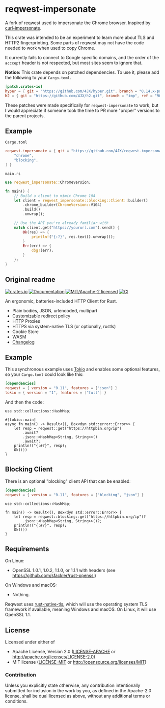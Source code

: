 # reqwest-impersonate

A fork of reqwest used to impersonate the Chrome browser. Inspired by [curl-impersonate](https://github.com/lwthiker/curl-impersonate).

This crate was intended to be an experiment to learn more about TLS and HTTP2 fingerprinting. Some parts of reqwest may not have the code needed to work when used to copy Chrome.

It currently fails to connect to Google specific domains, and the order of the `acccept` header is not respected, but most sites seem to ignore that.

**Notice:** This crate depends on patched dependencies. To use it, please add the following to your `Cargo.toml`.

```toml
[patch.crates-io]
hyper = { git = "https://github.com/4JX/hyper.git", branch = "0.14.x-patched", ref = "bd25359" }
h2 = { git = "https://github.com/4JX/h2.git", branch = "imp", ref = "90af7b9" }
```

These patches were made specifically for `reqwest-impersonate` to work, but I would appreciate if someone took the time to PR more "proper" versions to the parent projects.

## Example

`Cargo.toml`

```toml
reqwest-impersonate = { git = "https://github.com/4JX/reqwest-impersonate.git", default-features = false, features = [
    "chrome",
    "blocking",
] }
```

`main.rs`

```rs
use reqwest_impersonate::ChromeVersion;

fn main() {
    // Build a client to mimic Chrome 104
    let client = reqwest_impersonate::blocking::Client::builder()
        .chrome_builder(ChromeVersion::V104)
        .build()
        .unwrap();

    // Use the API you're already familiar with
    match client.get("https://yoururl.com").send() {
        Ok(res) => {
            println!("{:?}", res.text().unwrap());
        }
        Err(err) => {
            dbg!(err);
        }
    };
}
```

## Original readme

[![crates.io](https://img.shields.io/crates/v/reqwest.svg)](https://crates.io/crates/reqwest)
[![Documentation](https://docs.rs/reqwest/badge.svg)](https://docs.rs/reqwest)
[![MIT/Apache-2 licensed](https://img.shields.io/crates/l/reqwest.svg)](./LICENSE-APACHE)
[![CI](https://github.com/seanmonstar/reqwest/workflows/CI/badge.svg)](https://github.com/seanmonstar/reqwest/actions?query=workflow%3ACI)

An ergonomic, batteries-included HTTP Client for Rust.

- Plain bodies, JSON, urlencoded, multipart
- Customizable redirect policy
- HTTP Proxies
- HTTPS via system-native TLS (or optionally, rustls)
- Cookie Store
- WASM
- [Changelog](CHANGELOG.md)

## Example

This asynchronous example uses [Tokio](https://tokio.rs) and enables some
optional features, so your `Cargo.toml` could look like this:

```toml
[dependencies]
reqwest = { version = "0.11", features = ["json"] }
tokio = { version = "1", features = ["full"] }
```

And then the code:

```rust,no_run
use std::collections::HashMap;

#[tokio::main]
async fn main() -> Result<(), Box<dyn std::error::Error>> {
    let resp = reqwest::get("https://httpbin.org/ip")
        .await?
        .json::<HashMap<String, String>>()
        .await?;
    println!("{:#?}", resp);
    Ok(())
}
```

## Blocking Client

There is an optional "blocking" client API that can be enabled:

```toml
[dependencies]
reqwest = { version = "0.11", features = ["blocking", "json"] }
```

```rust,no_run
use std::collections::HashMap;

fn main() -> Result<(), Box<dyn std::error::Error>> {
    let resp = reqwest::blocking::get("https://httpbin.org/ip")?
        .json::<HashMap<String, String>>()?;
    println!("{:#?}", resp);
    Ok(())
}
```

## Requirements

On Linux:

- OpenSSL 1.0.1, 1.0.2, 1.1.0, or 1.1.1 with headers (see <https://github.com/sfackler/rust-openssl>)

On Windows and macOS:

- Nothing.

Reqwest uses [rust-native-tls](https://github.com/sfackler/rust-native-tls),
which will use the operating system TLS framework if available, meaning Windows
and macOS. On Linux, it will use OpenSSL 1.1.

## License

Licensed under either of

- Apache License, Version 2.0 ([LICENSE-APACHE](LICENSE-APACHE) or <http://apache.org/licenses/LICENSE-2.0>)
- MIT license ([LICENSE-MIT](LICENSE-MIT) or <http://opensource.org/licenses/MIT>)

### Contribution

Unless you explicitly state otherwise, any contribution intentionally submitted
for inclusion in the work by you, as defined in the Apache-2.0 license, shall
be dual licensed as above, without any additional terms or conditions.
